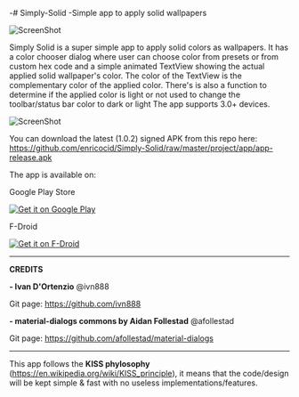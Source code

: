 -# Simply-Solid
 -Simple app to apply solid wallpapers


![ScreenShot](https://raw.githubusercontent.com/enricocid/Simply-Solid/master/art/solid.png)

Simply Solid is a super simple app to apply solid colors as wallpapers.
It has a color chooser dialog where user can choose color from presets or from custom hex code and a simple animated TextView showing the actual applied solid wallpaper's color. The color of the TextView is the complementary color of the applied color.
There's is also a function to determine if the applied color is light or not used to change the toolbar/status bar color to dark or light
The app supports 3.0+ devices.

![ScreenShot](https://raw.githubusercontent.com/enricocid/Simply-Solid/master/art/screens.png)


You can download the latest (1.0.2) signed APK from this repo here: https://github.com/enricocid/Simply-Solid/raw/master/project/app/app-release.apk


The app is available on:

Google Play Store

<a href="https://play.google.com/store/apps/details?id=com.enrico.earthquake">
  <img alt="Get it on Google Play"       src="https://raw.githubusercontent.com/enricocid/Stores_badges/master/gplay.png" />
</a>
 
F-Droid
 
<a href="https://f-droid.org/repository/browse/?fdid=com.enrico.earthquake">
  <img alt="Get it on F-Droid"       src="https://raw.githubusercontent.com/enricocid/Stores_badges/master/fdroid.png" />
</a>




-------------
**CREDITS**

**- Ivan D'Ortenzio**
@ivn888

Git page:
https://github.com/ivn888


**- material-dialogs commons by Aidan Follestad**
@afollestad

Git page:
https://github.com/afollestad/material-dialogs



-------------------
This app follows the **KISS phylosophy** (https://en.wikipedia.org/wiki/KISS_principle), it means that the code/design will be kept simple & fast with no useless implementations/features.
